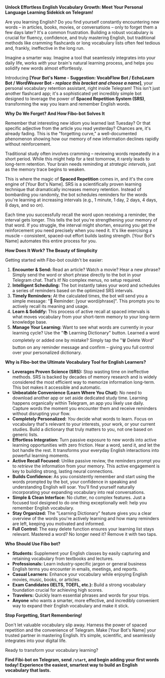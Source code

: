 **Unlock Effortless English Vocabulary Growth: Meet Your Personal Language Learning Sidekick on Telegram!**

Are you learning English? Do you find yourself constantly encountering new words – in articles, books, movies, or conversations – only to forget them a few days later? It's a common frustration. Building a robust vocabulary is crucial for fluency, confidence, and truly mastering English, but traditional methods like cramming flashcards or long vocabulary lists often feel tedious and, frankly, ineffective in the long run.

Imagine a smarter way. Imagine a tool that seamlessly integrates into your daily life, works *with* your brain's natural learning process, and helps you solidify new words almost effortlessly.

Introducing **[Your Bot's Name - Suggestion: VocabFlow Bot / EchoLearn Bot / WordWeaver Bot - *replace this bracket and choose a name*]**, your personal vocabulary retention assistant, right inside Telegram! This isn't just another flashcard app; it's a sophisticated yet incredibly simple bot designed to leverage the power of **Spaced Repetition System (SRS)**, transforming the way you learn and remember English words.

**Why Do We Forget? And How Fibo-bot Solves It**

Remember that interesting new idiom you learned last Tuesday? Or that specific adjective from the article you read yesterday? Chances are, it's already fading. This is the "forgetting curve," a well-documented phenomenon showing how our memory of new information declines rapidly without reinforcement.

Traditional study often involves cramming – reviewing words repeatedly in a short period. While this might help for a test tomorrow, it rarely leads to long-term retention. Your brain needs reminding at *strategic intervals*, just as the memory trace begins to weaken.

This is where the magic of **Spaced Repetition** comes in, and it's the core engine of [Your Bot's Name]. SRS is a scientifically proven learning technique that dramatically increases memory retention. Instead of bombarding you randomly, the bot schedules reminders for the words you're learning at increasing intervals (e.g., 1 minute, 1 day, 2 days, 4 days, 8 days, and so on).

Each time you successfully recall the word upon receiving a reminder, the interval gets longer. This tells the bot you're strengthening your memory of that word. If you struggle, the interval might shorten, ensuring you get the reinforcement you need precisely when you need it. It's like exercising a muscle – consistent, spaced-out effort builds lasting strength. [Your Bot's Name] automates this entire process for you.

**How Does It Work? The Beauty of Simplicity**

Getting started with Fibo-bot couldn't be easier:

1.  **Encounter & Send:** Read an article? Watch a movie? Hear a new phrase? Simply send the word or short phrase directly to the bot in your Telegram chat. That’s it! No complex menus, no setup required.
2.  **Intelligent Scheduling:** The bot instantly takes your word and schedules a series of reminders based on the optimized SRS intervals.
3.  **Timely Reminders:** At the calculated times, the bot will send you a simple message: "🔔 Reminder: [your word/phrase]". This prompts you to actively recall its meaning and usage.
4.  **Learn & Solidify:** This process of active recall at spaced intervals is what moves vocabulary from your short-term memory to your long-term knowledge base.
5.  **Manage Your Learning:** Want to see what words are currently in your learning cycle? Use the "📚 Learning Dictionary" button. Learned a word completely or added one by mistake? Simply tap the "🗑️ Delete Word" button on any reminder message and confirm – giving you full control over your personalized dictionary.

**Why is Fibo-bot the Ultimate Vocabulary Tool for English Learners?**

*   **Leverages Proven Science (SRS):** Stop wasting time on ineffective methods. SRS is backed by decades of memory research and is widely considered the most efficient way to memorize information long-term. This bot makes it accessible and automatic.
*   **Unbeatable Convenience (Learn Where You Chat):** No need to download another app or set aside dedicated study time. Learning happens organically within Telegram, an app you likely use daily. Capture words the moment you encounter them and receive reminders without disrupting your flow.
*   **Completely Personalized:** *You* decide what words to learn. Focus on vocabulary that's relevant to your interests, your work, or your current studies. Build a dictionary that truly matters to you, not one based on generic lists.
*   **Effortless Integration:** Turn passive exposure to new words into active learning opportunities with zero friction. Hear a word, send it, and let the bot handle the rest. It transforms your everyday English interactions into powerful learning moments.
*   **Active Recall Focused:** Unlike passive review, the reminders prompt you to *retrieve* the information from your memory. This active engagement is key to building strong, lasting neural connections.
*   **Builds Confidence:** As you consistently remember and start using the words prompted by the bot, your confidence in speaking and understanding English will soar. You'll find yourself naturally incorporating your expanding vocabulary into real conversations.
*   **Simple & Clean Interface:** No clutter, no complex features. Just a focused tool designed to do one thing exceptionally well: help you remember English vocabulary.
*   **Stay Organized:** The "Learning Dictionary" feature gives you a clear overview of the words you're actively learning and how many reminders are left, keeping you motivated and informed.
*   **Full Control:** The easy delete function ensures your learning list stays relevant. Mastered a word? No longer need it? Remove it with two taps.

**Who Should Use Fibo bot?**

*   **Students:** Supplement your English classes by easily capturing and retaining vocabulary from textbooks and lectures.
*   **Professionals:** Learn industry-specific jargon or general business English terms you encounter in emails, meetings, and reports.
*   **Casual Learners:** Enhance your vocabulary while enjoying English movies, music, books, or articles.
*   **Exam Candidates (IELTS, TOEFL, etc.):** Build a strong vocabulary foundation crucial for achieving high scores.
*   **Travelers:** Quickly learn essential phrases and words for your trips.
*   **Anyone** who wants a smarter, more effective, and incredibly convenient way to expand their English vocabulary and make it stick.

**Stop Forgetting, Start Remembering!**

Don't let valuable vocabulary slip away. Harness the power of spaced repetition and the convenience of Telegram. Make [Your Bot's Name] your trusted partner in mastering English. It’s simple, scientific, and seamlessly integrates into your digital life.

Ready to transform your vocabulary learning?

**Find Fibi-bot on Telegram, send `/start`, and begin adding your first words today! Experience the easiest, smartest way to build an English vocabulary that lasts.**
